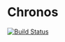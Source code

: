 # Chronos

[![Build Status](https://travis-ci.org/Harwood/Chronos.svg?branch=swift_uplift)](https://travis-ci.org/Harwood/Chronos)
